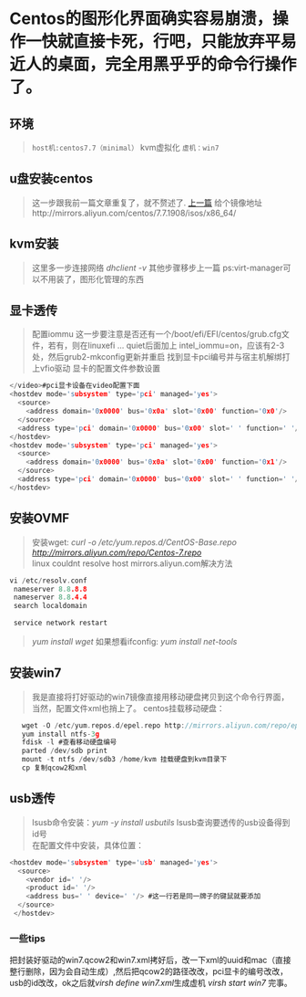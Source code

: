 # Centos的图形化界面确实容易崩溃，操作一快就直接卡死，行吧，只能放弃平易近人的桌面，完全用黑乎乎的命令行操作了。

## 环境
> `host机:centos7.7（minimal）` kvm虚拟化 `虚机：win7`  

## u盘安装centos
> 这一步跟我前一篇文章重复了，就不赘述了.  [上一篇](https://github.com/Ricechips/centos7-kvm-win10/blob/master/README.md)
> 给个镜像地址http://mirrors.aliyun.com/centos/7.7.1908/isos/x86_64/
## kvm安装
> 这里多一步连接网络 *dhclient -v*
> 其他步骤移步上一篇
> ps:virt-manager可以不用装了，图形化管理的东西

## 显卡透传
> 配置iommu 
> 这一步要注意是否还有一个/boot/efi/EFI/centos/grub.cfg文件，若有，则在linuxefi  ... quiet后面加上 intel_iommu=on，应该有2-3处，然后grub2-mkconfig更新并重启
> 找到显卡pci编号并与宿主机解绑打上vfio驱动
> 显卡的配置文件参数设置
```c
</video>#pci显卡设备在video配置下面
<hostdev mode='subsystem' type='pci' managed='yes'>
  <source>
    <address domain='0x0000' bus='0x0a' slot='0x00' function='0x0'/>
  </source>
  <address type='pci' domain='0x0000' bus='0x00' slot=' ' function=' '/> #这一行可以直接dd
</hostdev>
<hostdev mode='subsystem' type='pci' managed='yes'>
  <source>
    <address domain='0x0000' bus='0x0a' slot='0x00' function='0x1'/>
  </source>
  <address type='pci' domain='0x0000' bus='0x00' slot=' ' function=' '/> #这一行可以直接dd
</hostdev>
```
## 安装OVMF
> 安装wget: *curl -o /etc/yum.repos.d/CentOS-Base.repo http://mirrors.aliyun.com/repo/Centos-7.repo*  
> linux couldnt resolve host mirrors.aliyun.com解决方法
```c
vi /etc/resolv.conf
 nameserver 8.8.8.8
 nameserver 8.8.4.4
 search localdomain
 
 service network restart
```
> *yum install wget*
> 如果想看ifconfig: *yum install net-tools* 

## 安装win7
> 我是直接将打好驱动的win7镜像直接用移动硬盘拷贝到这个命令行界面，当然，配置文件xml也捎上了。
> centos挂载移动硬盘：
```c
   wget -O /etc/yum.repos.d/epel.repo http://mirrors.aliyun.com/repo/epel-7.repo
   yum install ntfs-3g
   fdisk -l #查看移动硬盘编号
   parted /dev/sdb print
   mount -t ntfs /dev/sdb3 /home/kvm 挂载硬盘到kvm目录下
   cp 复制qcow2和xml
```
## usb透传
> lsusb命令安装：*yum -y install usbutils*
> lsusb查询要透传的usb设备得到id号  
> 在配置文件中安装，具体位置：
```c
<hostdev mode='subsystem' type='usb' managed='yes'>
  <source>
    <vendor id=' '/>
    <product id=' '/>
    <address bus=' ' device=' '/> #这一行若是同一牌子的键鼠就要添加
  </source>
 </hostdev>
```
### 一些tips
把封装好驱动的win7.qcow2和win7.xml拷好后，改一下xml的uuid和mac（直接整行删除，因为会自动生成）,然后把qcow2的路径改改，pci显卡的编号改改，usb的id改改，ok之后就*virsh define win7.xml*生成虚机 *virsh start win7* 完事。
